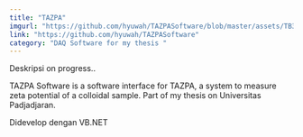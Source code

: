 ```yaml
---
title: "TAZPA"
imgurl: "https://github.com/hyuwah/TAZPASoftware/blob/master/assets/TB3-2.gif?raw=true"
link: "https://github.com/hyuwah/TAZPASoftware"
category: "DAQ Software for my thesis "
---
```

Deskripsi on progress..
<div class="progress">
      <div class="indeterminate"></div>
  </div>

TAZPA Software is a software interface for TAZPA, a system to measure zeta potential of a colloidal sample. Part of my thesis on Universitas Padjadjaran.

Didevelop dengan VB.NET

